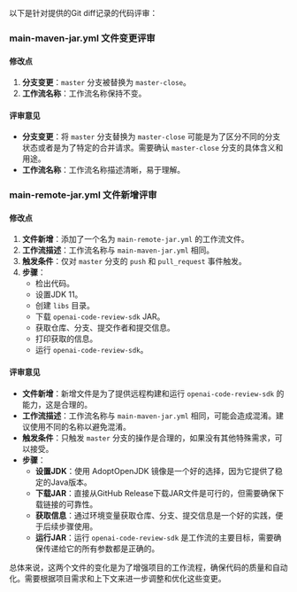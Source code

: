 以下是针对提供的Git diff记录的代码评审：

### main-maven-jar.yml 文件变更评审

#### 修改点
1. **分支变更**：`master` 分支被替换为 `master-close`。
2. **工作流名称**：工作流名称保持不变。

#### 评审意见
- **分支变更**：将 `master` 分支替换为 `master-close` 可能是为了区分不同的分支状态或者是为了特定的合并请求。需要确认 `master-close` 分支的具体含义和用途。
- **工作流名称**：工作流名称描述清晰，易于理解。

### main-remote-jar.yml 文件新增评审

#### 修改点
1. **文件新增**：添加了一个名为 `main-remote-jar.yml` 的工作流文件。
2. **工作流描述**：工作流名称与 `main-maven-jar.yml` 相同。
3. **触发条件**：仅对 `master` 分支的 `push` 和 `pull_request` 事件触发。
4. **步骤**：
   - 检出代码。
   - 设置JDK 11。
   - 创建 `libs` 目录。
   - 下载 `openai-code-review-sdk` JAR。
   - 获取仓库、分支、提交作者和提交信息。
   - 打印获取的信息。
   - 运行 `openai-code-review-sdk`。

#### 评审意见
- **文件新增**：新增文件是为了提供远程构建和运行 `openai-code-review-sdk` 的能力，这是合理的。
- **工作流描述**：工作流名称与 `main-maven-jar.yml` 相同，可能会造成混淆。建议使用不同的名称以避免混淆。
- **触发条件**：只触发 `master` 分支的操作是合理的，如果没有其他特殊需求，可以接受。
- **步骤**：
  - **设置JDK**：使用 AdoptOpenJDK 镜像是一个好的选择，因为它提供了稳定的Java版本。
  - **下载JAR**：直接从GitHub Release下载JAR文件是可行的，但需要确保下载链接的可靠性。
  - **获取信息**：通过环境变量获取仓库、分支、提交信息是一个好的实践，便于后续步骤使用。
  - **运行JAR**：运行 `openai-code-review-sdk` 是工作流的主要目标，需要确保传递给它的所有参数都是正确的。

总体来说，这两个文件的变化是为了增强项目的工作流程，确保代码的质量和自动化。需要根据项目需求和上下文来进一步调整和优化这些变更。